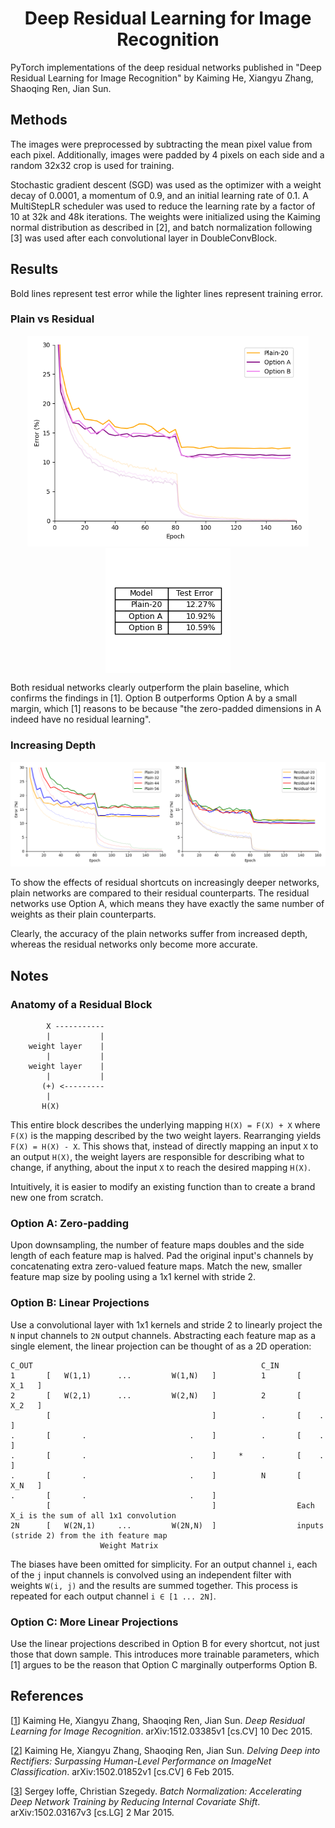 <h1 align="center">Deep Residual Learning for Image Recognition</h1>
PyTorch implementations of the deep residual networks published in "Deep Residual Learning for 
Image Recognition" by Kaiming He, Xiangyu Zhang, Shaoqing Ren, Jian Sun.


## Methods
The images were preprocessed by subtracting the mean pixel value from each pixel. Additionally,
images were padded by 4 pixels on each side and a random 32x32 crop is used for training.

Stochastic gradient descent (SGD) was used as the optimizer with a weight decay of 0.0001, a momentum of 0.9,
and an initial learning rate of 0.1. A MultiStepLR scheduler was used to reduce the learning rate by a factor of 10
at 32k and 48k iterations.
The weights were initialized using the Kaiming normal distribution as described in
[2], and batch normalization following [3] was used after each convolutional layer in DoubleConvBlock.


## Results
Bold lines represent test error while the lighter lines represent training error. 

### Plain vs Residual
<div align="center">
    <img src="results/plain_vs_residual.png" width="450px" />
    <img src="results/plain_vs_residual_table.png" align="top"/>
</div>

Both residual networks clearly outperform the plain baseline, which confirms the findings in [1]. Option B
outperforms Option A by a small margin, which [1] reasons to be because "the zero-padded dimensions in A indeed 
have no residual learning". 


### Increasing Depth
![](results/side_by_side.png)

To show the effects of residual shortcuts on increasingly deeper networks, plain networks are compared to their 
residual counterparts. The residual networks use Option A, which means they have exactly the same number of weights as
their plain counterparts.

Clearly, the accuracy of the plain networks suffer from increased depth, whereas the residual networks only become more
accurate. 

## Notes
### Anatomy of a Residual Block

            X -----------
            |           |
        weight layer    |
            |           |
        weight layer    |
            |           |
           (+) <---------
            |
           H(X)

This entire block describes the underlying mapping `H(X) = F(X) + X` where `F(X)` is the mapping
described by the two weight layers. Rearranging yields `F(X) = H(X) - X`. This shows that,
instead of directly mapping an input `X` to an output `H(X)`, the weight layers are responsible
for describing what to change, if anything, about the input `X` to reach the desired mapping `H(X)`.

Intuitively, it is easier to modify an existing function than to create a brand new one
from scratch.


### Option A: Zero-padding

Upon downsampling, the number of feature maps doubles and the side length of each feature map is halved. 
Pad the original input's channels by concatenating extra zero-valued feature maps. Match the new, smaller feature map 
size by pooling using a 1x1 kernel with stride 2.


### Option B: Linear Projections

Use a convolutional layer with 1x1 kernels and stride 2 to linearly project the `N` input channels to 
`2N` output channels. Abstracting each feature map as a single element, the linear projection can be thought
of as a 2D operation:

    C_OUT                                                   C_IN
    1       [   W(1,1)      ...         W(1,N)   ]          1       [   X_1   ]
    2       [   W(2,1)      ...         W(2,N)   ]          2       [   X_2   ]
            [                                    ]          .       [    .    ]
    .       [       .                       .    ]          .       [    .    ]
    .       [       .                       .    ]     *    .       [    .    ] 
    .       [       .                       .    ]          N       [   X_N   ]
    .       [       .                       .    ]          
            [                                    ]                  Each X_i is the sum of all 1x1 convolution 
    2N      [   W(2N,1)     ...         W(2N,N)  ]                  inputs (stride 2) from the ith feature map
                        Weight Matrix

The biases have been omitted for simplicity. For an output channel `i`, each of the `j` input channels
is convolved using an independent filter with weights `W(i, j)` and the results are summed together.
This process is repeated for each output channel `i ∈ [1 ... 2N]`.

### Option C: More Linear Projections
Use the linear projections described in Option B for every shortcut, not just those that down sample.
This introduces more trainable parameters, which [1] argues to be the reason that Option C marginally
outperforms Option B.



## References

[[1](https://arxiv.org/abs/1512.03385)] Kaiming He, Xiangyu Zhang, Shaoqing Ren, Jian Sun. _Deep Residual Learning for Image Recognition_. 
arXiv:1512.03385v1 [cs.CV] 10 Dec 2015.

[[2](https://arxiv.org/abs/1502.01852)] Kaiming He, Xiangyu Zhang, Shaoqing Ren, Jian Sun. _Delving Deep into Rectifiers: Surpassing Human-Level Performance on ImageNet Classification_.
arXiv:1502.01852v1 [cs.CV] 6 Feb 2015.

[[3](https://arxiv.org/abs/1502.03167)] Sergey Ioffe, Christian Szegedy. _Batch Normalization: Accelerating Deep Network Training by Reducing Internal Covariate Shift_.
arXiv:1502.03167v3 [cs.LG] 2 Mar 2015.
